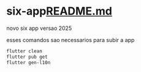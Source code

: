 # six-app[README.md](README.md)
novo six app versao 2025

esses comandos sao necessarios para subir a app

```bash
flutter clean
flutter pub get
flutter gen-l10n
```